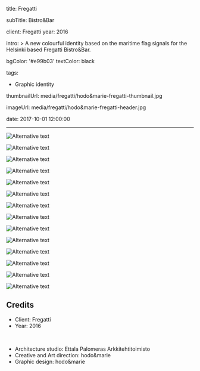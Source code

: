 title: Fregatti

subTitle: Bistro&Bar

client: Fregatti
year: 2016

intro: >
  A new colourful identity based on the maritime flag signals for the Helsinki based Fregatti Bistro&Bar.

bgColor: '#e99b03'
textColor: black

tags:
  - Graphic identity

thumbnailUrl: media/fregatti/hodo&marie-fregatti-thumbnail.jpg

imageUrl: media/fregatti/hodo&marie-fregatti-header.jpg

date: 2017-10-01 12:00:00



---

<div class="gallery gallery-2">

![Alternative text](/media/fregatti/hodo&marie-fregatti-1.jpg)

![Alternative text](/media/fregatti/hodo&marie-fregatti-2.jpg)
</div>

<div class="gallery gallery-2">

![Alternative text](/media/fregatti/hodo&marie-fregatti-3.jpg)

![Alternative text](/media/fregatti/hodo&marie-fregatti-4.jpg)
</div>

<div class="gallery gallery-2">

![Alternative text](/media/fregatti/hodo&marie-fregatti-5.jpg)

![Alternative text](/media/fregatti/hodo&marie-fregatti-6.jpg)
</div>

<div class="gallery gallery-2">

![Alternative text](/media/fregatti/hodo&marie-fregatti-7.jpg)

![Alternative text](/media/fregatti/hodo&marie-fregatti-8.jpg)
</div>

<div class="gallery gallery-2">

![Alternative text](/media/fregatti/hodo&marie-fregatti-9.jpg)

![Alternative text](/media/fregatti/hodo&marie-fregatti-10.jpg)
</div>

<div class="gallery gallery-2">

![Alternative text](/media/fregatti/hodo&marie-fregatti-11.jpg)

![Alternative text](/media/fregatti/hodo&marie-fregatti-12.jpg)
</div>

<div class="gallery gallery-2">

![Alternative text](/media/fregatti/hodo&marie-fregatti-13.jpg)

![Alternative text](/media/fregatti/hodo&marie-fregatti-14.jpg)
</div>

## Credits

* Client: Fregatti
* Year: 2016  

<br>

* Architecture studio: Ettala Palomeras Arkkitehtitoimisto
* Creative and Art direction: hodo&marie
* Graphic design: hodo&marie

